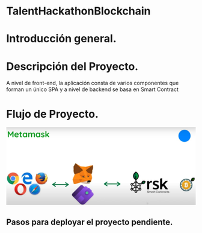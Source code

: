 # TalentHackathonBlockchain

# Introducción general.




# Descripción del Proyecto.

A nivel de front-end, la aplicación consta de varios componentes que forman un único SPA y a nivel de backend se basa en Smart Contract


# Flujo de Proyecto.
![Image text](https://github.com/pablojavaprogramador/TalentHackathonBlockchain/blob/main/imagenes/flujoprincipal.jpg?raw=true)

## Pasos para deployar  el  proyecto pendiente.
